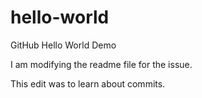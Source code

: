 # hello-world
GitHub Hello World Demo

I am modifying the readme file for the issue.

This edit was to learn about commits.
